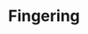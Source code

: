 ---
title: Fingering
crosslinks:
- livven
- Elle_Alexandra
- NSFW411
- JavPreview
- MassiveTitsnAss
- natalielust
- GoneWildAmateur
---